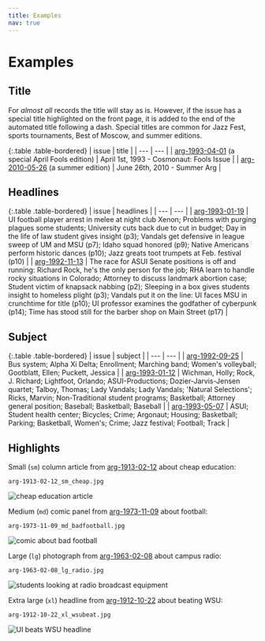 ```yaml
---
title: Examples
nav: true
---
```


# Examples

## Title

For *almost all* records the title will stay as is. 
However, if the issue has a special title highlighted on the front page, it is added to the end of the automated title following a dash.
Special titles are common for Jazz Fest, sports tournaments, Best of Moscow, and summer editions.

{:.table .table-bordered}
| issue | title |
| --- | --- |
| [arg-1993-04-01](https://digital.lib.uidaho.edu/utils/getfile/collection/argonaut/id/9203/filename/arg-1993-04-01.pdf) (a special April Fools edition) | April 1st, 1993 - Cosmonaut: Fools Issue |
| [arg-2010-05-26](https://digital.lib.uidaho.edu/utils/getfile/collection/argonaut/id/10657/filename/arg-2010-05-26.pdf) (a summer edition) | June 26th, 2010 - Summer Arg |

## Headlines

{:.table .table-bordered}
| issue | headlines |
| --- | --- |
| [arg-1993-01-19](https://digital.lib.uidaho.edu/utils/getfile/collection/argonaut/id/10342/filename/arg-1993-01-19.pdf) | UI football player arrest in melee at night club Xenon; Problems with purging plagues some students; University cuts back due to cut in budget; Day in the life of law student gives insight (p3); Vandals get defensive in league sweep of UM and MSU (p7); Idaho squad honored (p9); Native Americans perform historic dances (p10); Jazz greats toot trumpets at Feb. festival (p10) |
| [arg-1992-11-13](https://digital.lib.uidaho.edu/utils/getfile/collection/argonaut/id/9180/filename/arg-1992-11-13.pdf) | The race for ASUI Senate positions is off and running: Richard Rock, he's the only person for the job; RHA learn to handle rocky situations in Colorado; Attorney to discuss landmark abortion case; Student victim of knapsack nabbing (p2); Sleeping in a box gives students insight to homeless plight (p3); Vandals put it on the line: UI faces MSU in crunchtime for title (p10); UI professor examines the godfather of cyberpunk (p14); Time has stood still for the barber shop on Main Street (p17) |

## Subject

{:.table .table-bordered}
| issue | subject |
| --- | --- |
| [arg-1992-09-25](https://digital.lib.uidaho.edu/utils/getfile/collection/argonaut/id/9167/filename/arg-1992-09-25.pdf) | Bus system; Alpha Xi Delta; Enrollment; Marching band; Women's volleyball; Gootblatt, Ellen; Puckett, Jessica |
| [arg-1993-01-12](https://digital.lib.uidaho.edu/utils/getfile/collection/argonaut/id/9186/filename/arg-1993-01-12.pdf) | Wichman, Holly; Rock, J. Richard; Lightfoot, Orlando; ASUI-Productions; Dozier-Jarvis-Jensen quartet; Talboy, Thomas; Lady Vandals; Lady Vandals; 'Natural Selections'; Ricks, Marvin; Non-Traditional student programs; Basketball; Attorney general position; Baseball; Basketball; Baseball |
| [arg-1993-05-07](https://digital.lib.uidaho.edu/utils/getfile/collection/argonaut/id/9213/filename/arg-1993-05-07.pdf) | ASUI; Student health center; Bicycles; Crime; Argonaut; Housing; Basketball; Parking; Basketball, Women's; Crime; Jazz festival; Football; Track |

## Highlights

<div class="py-3 px-1 mb-3 border" markdown="1">

Small (`sm`) column article from [arg-1913-02-12](https://digital.lib.uidaho.edu/utils/getfile/collection/argonaut/id/1059/filename/arg-1913-02-12.pdf) about cheap education:

`arg-1913-02-12_sm_cheap.jpg`

<div class="row">
<div class="col-md-3">
<img src="{{ '/images/arg-1913-02-12_sm_cheap.jpg' | relative_url }}" class="img-fluid" alt="cheap education article">
</div>
</div>
</div>

<div class="py-3 px-1 mb-3 border" markdown="1">

Medium (`md`) comic panel from [arg-1973-11-09](https://digital.lib.uidaho.edu/utils/getfile/collection/argonaut/id/3713/filename/arg-1973-11-09.pdf) about football:

`arg-1973-11-09_md_badfootball.jpg`

<div class="row">
<div class="col-md-6">
<img src="{{ '/images/arg-1973-11-09_md_badfootball.jpg' | relative_url }}" class="img-fluid" alt="comic about bad football">
</div>
</div>
</div>

<div class="py-3 px-1 mb-3 border" markdown="1">

Large (`lg`) photograph from [arg-1963-02-08](https://digital.lib.uidaho.edu/utils/getfile/collection/argonaut/id/3196/filename/arg-1963-02-08.pdf) about campus radio:

`arg-1963-02-08_lg_radio.jpg`

<div class="row">
<div class="col-md-9">
<img src="{{ '/images/arg-1963-02-08_lg_radio.jpg' | relative_url }}" class="img-fluid" alt="students looking at radio broadcast equipment">
</div>
</div>
</div>

<div class="py-3 px-1 mb-3 border" markdown="1">

Extra large (`xl`) headline from [arg-1912-10-22](https://digital.lib.uidaho.edu/utils/getfile/collection/argonaut/id/11202/filename/arg-1912-10-22.pdf) about beating WSU:

`arg-1912-10-22_xl_wsubeat.jpg`

<div class="row">
<div class="col-md-12">
<img src="{{ '/images/arg-1912-10-22_xl_wsubeat.jpg' | relative_url }}" class="img-fluid" alt="UI beats WSU headline">
</div>
</div>
</div>
